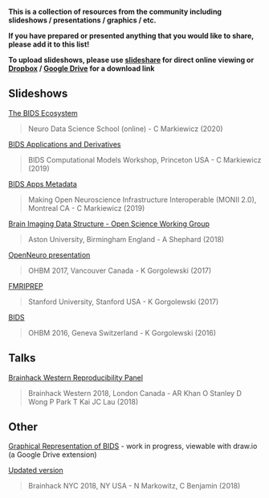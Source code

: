 **This is a collection of resources from the community including slideshows /
presentations / graphics / etc.**

**If you have prepared or presented anything that you would like to share,
please add it to this list!**

**To upload slideshows, please use [slideshare](https://www.slideshare.net/) for
direct online viewing or [Dropbox](https://www.dropbox.com/) /
[Google Drive](https://www.google.ca/drive/) for a download link**

## Slideshows

[The BIDS Ecosystem](https://effigies.github.io/bids-ecosystem/)

> Neuro Data Science School (online) - C Markiewicz (2020)

[BIDS Applications and Derivatives](https://effigies.github.io/bids-derivatives/)

> BIDS Computational Models Workshop, Princeton USA - C Markiewicz (2019)

[BIDS Apps Metadata](https://effigies.github.io/bids-metadata/)

> Making Open Neuroscience Infrastructure Interoperable (MONII 2.0), Montreal
> CA - C Markiewicz (2019)

[Brain Imaging Data Structure - Open Science Working Group](https://github.com/INCF/bids-starter-kit/files/2068336/Brain.Imaging.Data.Structure.-.OSWG.pptx)

> Aston University, Birmingham England - A Shephard (2018)

[OpenNeuro presentation](https://www.slideshare.net/chrisfilo1/openneuro-a-free-online-platform-for-sharing-and-analysis-of-neuroimaging-data)

> OHBM 2017, Vancouver Canada - K Gorgolewski (2017)

[FMRIPREP](https://www.slideshare.net/chrisfilo1/fmriprep-robust-and-easy-to-use-fmri-preprocessing-pipeline)

> Stanford University, Stanford USA - K Gorgolewski (2017)

[BIDS](https://www.slideshare.net/chrisfilo1/the-brain-imaging-data-structure-ohbm-2016)

> OHBM 2016, Geneva Switzerland - K Gorgolewski (2016)

## Talks

[Brainhack Western Reproducibility Panel](https://www.youtube.com/watch?v=LcyCgWQXMDI)

> Brainhack Western 2018, London Canada - AR Khan O Stanley D Wong P Park T Kai
> JC Lau (2018)

## Other

[Graphical Representation of BIDS](https://drive.google.com/drive/folders/1xlfeAFpp8iOH12bXONfD9OsRGLFFSLD-) -
work in progress, viewable with draw.io (a Google Drive extension)

[Updated version](https://cogneuro.net/bids)

> Brainhack NYC 2018, NY USA - N Markowitz, C Benjamin (2018)
